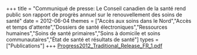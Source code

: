 +++
title = "Communiqué de presse: Le Conseil canadien de la santé rend public son rapport de progrès annuel sur le renouvellement des soins de santé"
date = 2012-06-04
themes = ["Accès aux soins dans le Nord","Accès et temps d'attente","Dossiers de santé électroniques","Ressources humaines","Soins de santé primaires","Soins à domicile et soins communautaires","État de santé et résultats de santé"]
types = ["Publications"]
+++
[Progress2012_Traditional_Release_FR_1.pdf](/files/Progress2012_Traditional_Release_FR_1.pdf)

